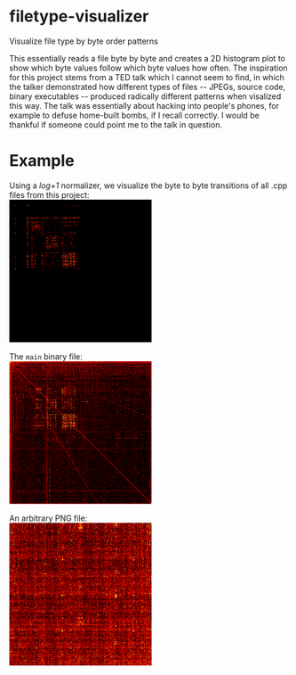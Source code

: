 # filetype-visualizer
Visualize file type by byte order patterns

This essentially reads a file byte by byte and creates a 2D histogram plot to show
which byte values follow which byte values how often. The inspiration for this
project stems from a TED talk which I cannot seem to find, in which the talker
demonstrated how different types of files -- JPEGs, source code, binary
executables -- produced radically different patterns when visalized this way.
The talk was essentially about hacking into people's phones, for example to
defuse home-built bombs, if I recall correctly. I would be thankful if someone
could point me to the talk in question.

# Example
Using a _log+1_ normalizer, we visualize the byte to byte transitions of all
.cpp files from this project:  
![cppfiles](doc/cpp_code.bmp)

The `main` binary file:  
![mainbinary](doc/main_binary.bmp)

An arbitrary PNG file:  
![pngfile](doc/png_file.bmp)
